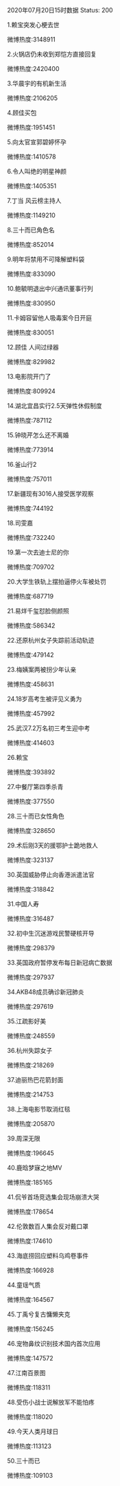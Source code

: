 2020年07月20日15时数据
Status: 200

1.赖宝突发心梗去世

微博热度:3148911

2.火锅店仍未收到郑恺方直接回复

微博热度:2420400

3.华晨宇的有机新生活

微博热度:2106205

4.顾佳买包

微博热度:1951451

5.向太官宣郭碧婷怀孕

微博热度:1410578

6.令人叫绝的明星神颜

微博热度:1405351

7.丁当 风云榜主持人

微博热度:1149210

8.三十而已角色名

微博热度:852014

9.明年将禁用不可降解塑料袋

微博热度:833090

10.鲍毓明退出中兴通讯董事行列

微博热度:830950

11.卡姆容留他人吸毒案今日开庭

微博热度:830051

12.顾佳 人间过绿器

微博热度:829982

13.电影院开门了

微博热度:809924

14.湖北宜昌实行2.5天弹性休假制度

微博热度:787112

15.钟晓芹怎么还不离婚

微博热度:773914

16.釜山行2

微博热度:757011

17.新疆现有3016人接受医学观察

微博热度:744192

18.司雯嘉

微博热度:732240

19.第一次去迪士尼的你

微博热度:709702

20.大学生铁轨上摆拍逼停火车被处罚

微博热度:687719

21.易烊千玺怼脸侧颜照

微博热度:586342

22.还原杭州女子失踪前活动轨迹

微博热度:479142

23.梅姨案两被拐少年认亲

微博热度:458631

24.18岁高考生被评见义勇为

微博热度:457992

25.武汉7.2万名初三考生迎中考

微博热度:414603

26.赖宝

微博热度:393892

27.中餐厅第四季杀青

微博热度:377550

28.三十而已女性角色

微博热度:328650

29.术后刚3天的援鄂护士跪地救人

微博热度:323137

30.英国威胁停止向香港派遣法官

微博热度:318842

31.中国人寿

微博热度:316487

32.初中生沉迷游戏民警硬核开导

微博热度:298379

33.英国政府暂停发布每日新冠病亡数据

微博热度:297937

34.AKB48成员确诊新冠肺炎

微博热度:297619

35.江疏影好美

微博热度:248559

36.杭州失踪女子

微博热度:218269

37.迪丽热巴花箭封面

微博热度:214753

38.上海电影节取消红毯

微博热度:205870

39.周深无限

微博热度:196645

40.鹿晗梦寐之地MV

微博热度:185165

41.侃爷首场竞选集会现场崩溃大哭

微博热度:178654

42.伦敦数百人集会反对戴口罩

微博热度:174610

43.海底捞回应塑料乌鸡卷事件

微博热度:166928

44.童瑶气质

微博热度:164567

45.丁禹兮复古慵懒夹克

微博热度:156245

46.宠物鼻纹识别技术国内首次应用

微博热度:147572

47.江南百景图

微博热度:118311

48.受伤小战士说解放军不能怕疼

微博热度:118020

49.今天人类月球日

微博热度:113123

50.三十而已

微博热度:109103

